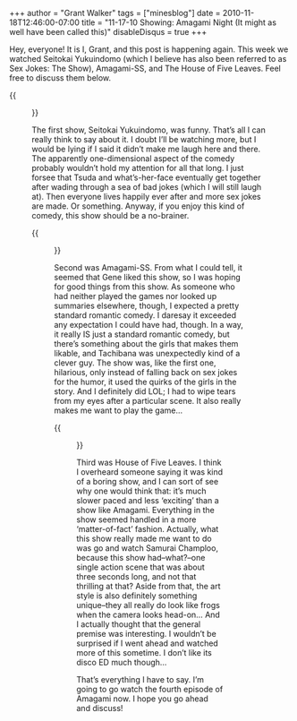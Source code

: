 +++
author = "Grant Walker"
tags = ["minesblog"]
date = 2010-11-18T12:46:00-07:00
title = "11-17-10 Showing: Amagami Night (It might as well have been called this)"
disableDisqus = true
+++

Hey, everyone! It is I, Grant, and this post is happening again. This week we watched Seitokai Yukuindomo (which I believe has also been referred to as Sex Jokes: The Show), Amagami-SS, and The House of Five Leaves. Feel free to discuss them below.

{{<figure src="http://mangajet.com/wp-content/uploads/2010/08/seitokai.jpg" caption="Oh hi there." width="400" height="281">}}

The first show, Seitokai Yukuindomo, was funny. That’s all I can really think to say about it. I doubt I’ll be watching more, but I would be lying if I said it didn’t make me laugh here and there. The apparently one-dimensional aspect of the comedy probably wouldn’t hold my attention for all that long. I just forsee that Tsuda and what’s-her-face eventually get together after wading through a sea of bad jokes (which I will still laugh at). Then everyone lives happily ever after and more sex jokes are made. Or something. Anyway, if you enjoy this kind of comedy, this show should be a no-brainer.

{{<figure src="http://minesblog.com/anime/files/2010/11/rsz_kneepits21.jpg" link="http://minesblog.com/anime/files/2010/11/rsz_kneepits21.jpg" caption="hahaohwow.jpg" width="256" height="144">}}

Second was Amagami-SS. From what I could tell, it seemed that Gene liked this show, so I was hoping for good things from this show. As someone who had neither played the games nor looked up summaries elsewhere, though, I expected a pretty standard romantic comedy. I daresay it exceeded any expectation I could have had, though. In a way, it really IS just a standard romantic comedy, but there’s something about the girls that makes them likable, and Tachibana was unexpectedly kind of a clever guy. The show was, like the first one, hilarious, only instead of falling back on sex jokes for the humor, it used the quirks of the girls in the story. And I definitely did LOL; I had to wipe tears from my eyes after a particular scene. It also really makes me want to play the game…

{{<figure src="http://t3.gstatic.com/images?q=tbn:SgwzzLvPgDlDNM:http://img294.imageshack.us/img294/9553/gugurutlfaggotryrawshou.jpg&t=1" caption="To be honest, I expected obligatory swordfight FOR HONOR with this guy." width="300" height="168">}}

Third was House of Five Leaves. I think I overheard someone saying it was kind of a boring show, and I can sort of see why one would think that: it’s much slower paced and less ‘exciting’ than a show like Amagami. Everything in the show seemed handled in a more ‘matter-of-fact’ fashion. Actually, what this show really made me want to do was go and watch Samurai Champloo, because this show had–what?–one single action scene that was about three seconds long, and not that thrilling at that? Aside from that, the art style is also definitely something unique–they all really do look like frogs when the camera looks head-on… And I actually thought that the general premise was interesting. I wouldn’t be surprised if I went ahead and watched more of this sometime. I don’t like its disco ED much though…

That’s everything I have to say. I’m going to go watch the fourth episode of Amagami now. I hope you go ahead and discuss!
